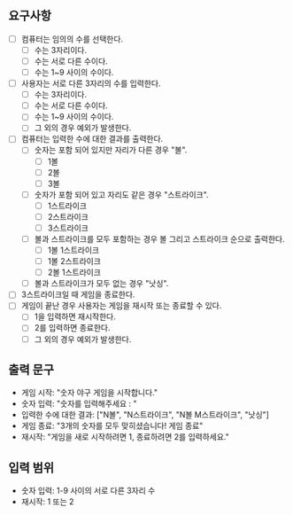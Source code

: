 ## 요구사항

- [ ] 컴퓨터는 임의의 수를 선택한다.
    - [ ] 수는 3자리이다.
    - [ ] 수는 서로 다른 수이다.
    - [ ] 수는 1~9 사이의 수이다.
- [ ] 사용자는 서로 다른 3자리의 수를 입력한다.
    - [ ] 수는 3자리이다.
    - [ ] 수는 서로 다른 수이다.
    - [ ] 수는 1~9 사이의 수이다.
    - [ ] 그 외의 경우 예외가 발생한다.
- [ ] 컴퓨터는 입력한 수에 대한 결과를 출력한다.
    - [ ] 숫자는 포함 되어 있지만 자리가 다른 경우 "볼".
        - [ ] 1볼
        - [ ] 2볼
        - [ ] 3볼
    - [ ] 숫자가 포함 되어 있고 자리도 같은 경우 "스트라이크".
        - [ ] 1스트라이크
        - [ ] 2스트라이크
        - [ ] 3스트라이크
    - [ ] 볼과 스트라이크를 모두 포함하는 경우 볼 그리고 스트라이크 순으로 출력한다.
        - [ ] 1볼 1스트라이크
        - [ ] 1볼 2스트라이크
        - [ ] 2볼 1스트라이크
    - [ ] 볼과 스트라이크가 모두 없는 경우 "낫싱".
- [ ] 3스트라이크일 때 게임을 종료한다.
- [ ] 게임이 끝난 경우 사용자는 게임을 재시작 또는 종료할 수 있다.
    - [ ] 1을 입력하면 재시작한다.
    - [ ] 2를 입력하면 종료한다.
    - [ ] 그 외의 경우 예외가 발생한다.

## 출력 문구

- 게임 시작: "숫자 야구 게임을 시작합니다."
- 숫자 입력: "숫자를 입력해주세요 : "
- 입력한 수에 대한 결과: ["N볼", "N스트라이크", "N볼 M스트라이크", "낫싱"]
- 게임 종료: "3개의 숫자를 모두 맞히셨습니다! 게임 종료"
- 재시작: "게임을 새로 시작하려면 1, 종료하려면 2를 입력하세요."

## 입력 범위

- 숫자 입력: 1-9 사이의 서로 다른 3자리 수
- 재시작: 1 또는 2